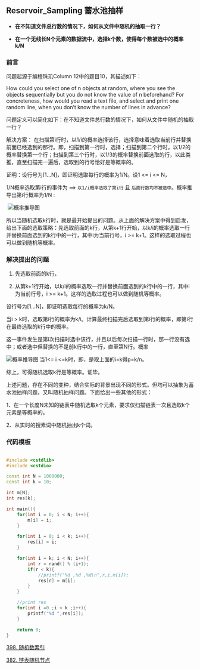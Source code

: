## Reservoir_Sampling 蓄水池抽样



- **在不知道文件总行数的情况下，如何从文件中随机的抽取一行？**

- **在一个无线长N个元素的数据流中，选择k个数，使得每个数被选中的概率 k/N**



### 前言
问题起源于编程珠玑Column 12中的题目10，其描述如下：

How could you select one of n objects at random, where you see the objects sequentially but you do not know the value of n beforehand? 
For concreteness, how would you read a text file, and select and print one random line, when you don’t know the number of lines in advance?

问题定义可以简化如下：在不知道文件总行数的情况下，如何从文件中随机的抽取一行？

解决方案：
在扫描第i行时，以1/i的概率选择该行，选择意味着选取当前行并替换前面已经选到的那行。即，扫描到第一行时，选择；扫描到第二个行时，以1/2的概率替换第一个行；扫描到第三个行时，以1/3的概率替换前面选取的行，以此类推，直至扫描完一遍后，选取到的行号恰好是等概率的。
	
证明：设行号为[1…N]，即证明选取每行的概率为1/N。设1 <=  i  <= N，

1/N概率选取第i行的事件为     ==>     `以1/i概率选取了第i行` 且 `后面行数均不被选中`。概率推导出第i行概率为1/N :


​	![概率推导图](https://img-blog.csdn.net/20131109154200265?watermark/2/text/aHR0cDovL2Jsb2cuY3Nkbi5uZXQveWluanVuc2hpc2h1aQ==/font/5a6L5L2T/fontsize/400/fill/I0JBQkFCMA==/dissolve/70/gravity/SouthEast)



所以当随机选取k行时，就是最开始提出的问题。从上面的解决方案中得到启发，给出下面的选取策略：先选取前面的k行，从第k+1行开始，以k/i的概率选取一行并替换前面选到的k行中的一行，其中i为当前行号，i >= k+1。这样的选取过程也可以做到随机等概率。

### 解决提出的问题

1. 先选取前面的k行，

2. 从第k+1行开始，以k/i的概率选取一行并替换前面选到的k行中的一行，其中i为当前行号，i >= k+1。这样的选取过程也可以做到随机等概率。

设行号为[1…N]，即证明选取每行的概率为k/N。

当i > k时，选取第i行的概率为k/i。计算最终扫描完后选取到第i行的概率，即第i行在最终选取的k行中的概率。

这一事件发生是第i次扫描时选中该行，并且以后每次扫描一行时，那一行没有选中；或者选中但替换的不是前k行中的一行，直至第N行。概率

![概率推导图](https://img-blog.csdn.net/20131109154014015?watermark/2/text/aHR0cDovL2Jsb2cuY3Nkbi5uZXQveWluanVuc2hpc2h1aQ==/font/5a6L5L2T/fontsize/400/fill/I0JBQkFCMA==/dissolve/70/gravity/SouthEast)
当1<= i <=k时，即，是取上面的i=k得p=k/n。

综上，可得随机选取k行是等概率。证毕。



上述问题，存在不同的变种，结合实际的背景出现不同的形式。但均可以抽象为蓄水池抽样问题，又叫随机抽样问题。下面给出一些其他的形式：

1、在一个长度N未知的链表中随机选取k个元素，要求仅扫描链表一次且选取k个元素是等概率的。

2、从实时的搜素词中随机抽出k个词。



### 代码模板



```c++

#include <cstdlib>
#include <cstdio>

const int N = 1000000;
const int k = 10;

int m[N]; 
int res[k];

int main(){
	for(int i = 0; i < N; i++){
		m[i] = i;
	}

	for(int i = 0; i < k; i++){
		res[i] = i;
	}

	for(int i = k; i < N; i++){
		int r = rand() % (i+1);
		if(r < k){
			//printf("%d ,%d ,%d\n",r,i,m[i]);
			res[r] = m[i];
		}
	}

	//print res
	for(int i =0 ;i < k ;i++){
		printf("%d ",res[i]);
	}

	return 0;
}


```





[398. 随机数索引](https://leetcode-cn.com/problems/random-pick-index/)

[382. 链表随机节点](https://leetcode-cn.com/problems/linked-list-random-node/)